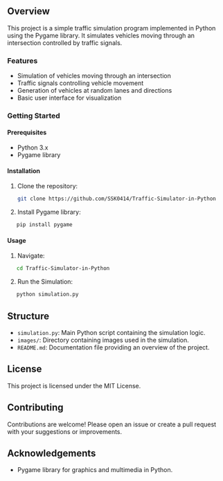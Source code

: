 ## Overview
This project is a simple traffic simulation program implemented in Python using the Pygame library. It simulates vehicles moving through an intersection controlled by traffic signals.

### Features
- Simulation of vehicles moving through an intersection
- Traffic signals controlling vehicle movement
- Generation of vehicles at random lanes and directions
- Basic user interface for visualization

### Getting Started
#### Prerequisites
- Python 3.x
- Pygame library

#### Installation
1. Clone the repository:
   ```sh
   git clone https://github.com/SSK0414/Traffic-Simulator-in-Python

2. Install Pygame library:
```sh
   pip install pygame
```

#### Usage
1. Navigate:
```sh
   cd Traffic-Simulator-in-Python
```
2. Run the Simulation:
```sh
   python simulation.py
```
## Structure

- `simulation.py`: Main Python script containing the simulation logic.
- `images/`: Directory containing images used in the simulation.
- `README.md`: Documentation file providing an overview of the project.

## License

This project is licensed under the MIT License.

## Contributing

Contributions are welcome! Please open an issue or create a pull request with your suggestions or improvements.

## Acknowledgements

- Pygame library for graphics and multimedia in Python.
